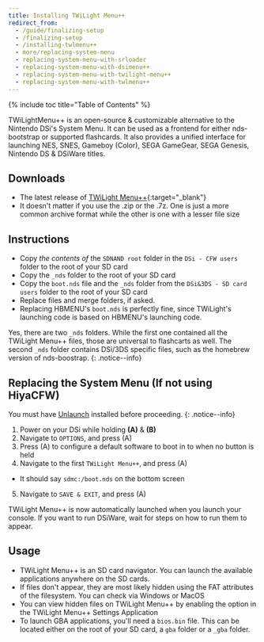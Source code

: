 ```yaml
---
title: Installing TWiLight Menu++
redirect_from:
  - /guide/finalizing-setup
  - /finalizing-setup
  - /installing-twlmenu++
  - more/replacing-system-menu
  - replacing-system-menu-with-srloader
  - replacing-system-menu-with-dsimenu++
  - replacing-system-menu-with-twilight-menu++
  - replacing-system-menu-with-twlmenu++
---
```


{% include toc title="Table of Contents" %}

TWiLightMenu++ is an open-source & customizable alternative to the Nintendo DSi's System Menu. It can be used as a frontend for either nds-bootstrap or supported flashcards. It also provides a unified interface for launching NES, SNES, Gameboy (Color), SEGA GameGear, SEGA Genesis, Nintendo DS & DSiWare titles.

## Downloads

- The latest release of [TWiLight Menu++](https://github.com/DS-Homebrew/TWiLightMenu/releases){:target="_blank"}
 - It doesn't matter if you use the .zip or the .7z. One is just a more common archive format while the other is one with a lesser file size

## Instructions

- Copy *the contents of* the `SDNAND root` folder in the `DSi - CFW users` folder to the root of your SD card
- Copy the `_nds` folder to the root of your SD card
- Copy the `boot.nds` file and the `_nds` folder from the `DSi&3DS - SD card users` folder to the root of your SD card
 - Replace files and merge folders, if asked.
  - Replacing HBMENU's `boot.nds` is perfectly fine, since TWiLight's launching code is based on HBMENU's launching code.

Yes, there are two `_nds` folders. While the first one contained all the TWiLight Menu++ files, those are universal to flashcarts as well. The second `_nds` folder contains DSi/3DS specific files, such as the homebrew version of nds-boostrap.
{: .notice--info}

## Replacing the System Menu (If not using HiyaCFW)

You must have [Unlaunch](/guide/installing-unlaunch/) installed before proceeding.
{: .notice--info}

1. Power on your DSi while holding **(A)** & **(B)**
2. Navigate to `OPTIONS`, and press (A)
3. Press (A) to configure a default software to boot in to when no button is held
4. Navigate to the first `TWiLight Menu++`, and press (A)
  - It should say `sdmc:/boot.nds` on the bottom screen
5. Navigate to `SAVE & EXIT`, and press (A)

TWiLight Menu++ is now automatically launched when you launch your console. If you want to run DSiWare, wait for steps on how to run them to appear.

## Usage

- TWiLight Menu++ is an SD card navigator. You can launch the available applications anywhere on the SD cards.
- If files don't appear, they are most likely hidden using the FAT attributes of the filesystem. You can check via Windows or MacOS
 - You can view hidden files on TWiLight Menu++ by enabling the option in the TWiLight Menu++ Settings Application
- To launch GBA applications, you'll need a `bios.bin` file. This can be located either on the root of your SD card, a `gba` folder or a `_gba` folder.
